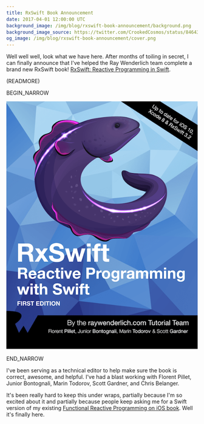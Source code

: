 ```yaml
---
title: RxSwift Book Announcement
date: 2017-04-01 12:00:00 UTC
background_image: /img/blog/rxswift-book-announcement/background.png
background_image_source: https://twitter.com/CrookedCosmos/status/846434957195128833
og_image: /img/blog/rxswift-book-announcement/cover.png
---
```


Well well well, look what we have here. After months of toiling in secret, I can finally announce that I've helped the Ray Wenderlich team complete a brand new RxSwift book! [RxSwift: Reactive Programming in Swift](https://store.raywenderlich.com/products/rxswift).

(READMORE)

BEGIN_NARROW

[![Book cover](/img/blog/rxswift-book-announcement/cover.png)](https://store.raywenderlich.com/products/rxswift)
  
END_NARROW

I've been serving as a technical editor to help make sure the book is correct, awesome, and helpful. I've had a blast working with Florent Pillet, Junior Bontognali, Marin Todorov, Scott Gardner, and Chris Belanger.

It's been really hard to keep this under wraps, partially because I'm so excited about it and partially because people keep asking me for a Swift version of my existing [Functional Reactive Programming on iOS book](https://leanpub.com/iosfrp). Well it's finally here.
